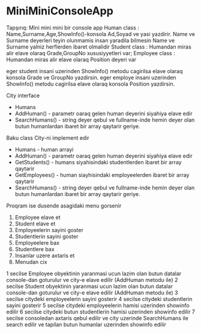 # MiniMiniConsoleApp
Tapşırıq: Mini mini mini bir console app
Human class : Name,Surname,Age,ShowInfo()-konsola Ad,Soyad ve yasi yazdirir.
Name ve Surname deyerleri teyin olunmamis insan yaradila bilmesin
Name ve Surname yalniz herflerden ibaret olmalidir
Student class : Humandan miras alir elave olaraq Grade,GroupNo xususiyyetleri var;
Employee class : Humandan miras alir elave olaraq Position deyeri var

eger student insani uzerinden ShowInfo() metodu cagirilsa elave olaraq konsola Grade ve GroupNo yazdirsin.
eger employe insani uzerinden ShowInfo() metodu cagirilsa elave olaraq konsola Position yazdirsin.


City interface
 - Humans
 - AddHuman() - parametr oaraq gelen human deyerini siyahiya elave edir
 - SearchHumans() - string deyer qebul ve fullname-inde hemin deyer olan butun humanlardan ibaret bir array qaytarir geriye.

Baku class City-ni implement edir
 - Humans - human arrayi
 - AddHuman() - parametr oaraq gelen human deyerini siyahiya elave edir
 - GetStudents() - humans siyahisindaki studentlerden ibaret bir array qaytarir
 - GetEmployees() - human siayhisindaki employeelerden ibaret bir array qaytarir
 - SearchHumans() - string deyer qebul ve fullname-inde hemin deyer olan butun humanlardan ibaret bir array qaytarir geriye.

Proqram ise dusende asagidaki menu gorsenir
1. Employee elave et
2. Student elave et
3. Employeelerin sayini goster
4. Studentlerin sayini goster
5. Employeelere bax
6. Studentlere bax
7. Insanlar uzere axtaris et
0. Menudan cix

1 secilse Employee obyektinin yaranmasi ucun lazim olan butun datalar console-dan goturulur ve city-e elave edilir (AddHuman metodu ile)
2 secilse Student obyektinin yaranmasi ucun lazim olan butun datalar console-dan goturulur ve city-e elave edilir (AddHuman metodu ile)
3 secilse citydeki employeelerin sayini gosterir
4 secilse citydeki studentlerin sayini gosterir
5 secilse citydeki employeelerin hamisi uzerinden showinfo edilir
6 secilse citydeki butun studentlerin hamisi uzerinden showinfo edilir
7 secilse consoledan axtaris qebul edilir ve city uzerinde SearchHumans ile search edilir ve tapilan butun humanlar uzerinden showinfo edilir
